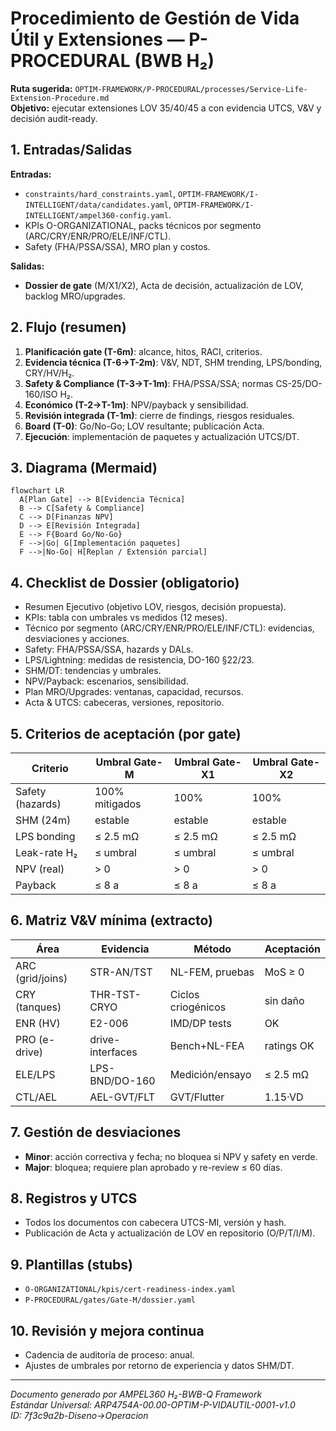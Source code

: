 # Procedimiento de Gestión de Vida Útil y Extensiones — P-PROCEDURAL (BWB H₂)

**Ruta sugerida:** `OPTIM-FRAMEWORK/P-PROCEDURAL/processes/Service-Life-Extension-Procedure.md`  
**Objetivo:** ejecutar extensiones LOV 35/40/45 a con evidencia UTCS, V&V y decisión audit-ready.

## 1. Entradas/Salidas
**Entradas:**  
- `constraints/hard_constraints.yaml`, `OPTIM-FRAMEWORK/I-INTELLIGENT/data/candidates.yaml`, `OPTIM-FRAMEWORK/I-INTELLIGENT/ampel360-config.yaml`.  
- KPIs O-ORGANIZATIONAL, packs técnicos por segmento (ARC/CRY/ENR/PRO/ELE/INF/CTL).  
- Safety (FHA/PSSA/SSA), MRO plan y costos.

**Salidas:**  
- **Dossier de gate** (M/X1/X2), Acta de decisión, actualización de LOV, backlog MRO/upgrades.

## 2. Flujo (resumen)
1) **Planificación gate (T-6m)**: alcance, hitos, RACI, criterios.  
2) **Evidencia técnica (T-6→T-2m)**: V&V, NDT, SHM trending, LPS/bonding, CRY/HV/H₂.  
3) **Safety & Compliance (T-3→T-1m)**: FHA/PSSA/SSA; normas CS-25/DO-160/ISO H₂.  
4) **Económico (T-2→T-1m)**: NPV/payback y sensibilidad.  
5) **Revisión integrada (T-1m)**: cierre de findings, riesgos residuales.  
6) **Board (T-0)**: Go/No-Go; LOV resultante; publicación Acta.  
7) **Ejecución**: implementación de paquetes y actualización UTCS/DT.

## 3. Diagrama (Mermaid)
```mermaid
flowchart LR
  A[Plan Gate] --> B[Evidencia Técnica]
  B --> C[Safety & Compliance]
  C --> D[Finanzas NPV]
  D --> E[Revisión Integrada]
  E --> F{Board Go/No-Go}
  F -->|Go| G[Implementación paquetes]
  F -->|No-Go| H[Replan / Extensión parcial]
```

## 4. Checklist de Dossier (obligatorio)
- Resumen Ejecutivo (objetivo LOV, riesgos, decisión propuesta).
- KPIs: tabla con umbrales vs medidos (12 meses).
- Técnico por segmento (ARC/CRY/ENR/PRO/ELE/INF/CTL): evidencias, desviaciones y acciones.
- Safety: FHA/PSSA/SSA, hazards y DALs.
- LPS/Lightning: medidas de resistencia, DO-160 §22/23.
- SHM/DT: tendencias y umbrales.
- NPV/Payback: escenarios, sensibilidad.
- Plan MRO/Upgrades: ventanas, capacidad, recursos.
- Acta & UTCS: cabeceras, versiones, repositorio.

## 5. Criterios de aceptación (por gate)
| Criterio | Umbral Gate-M | Umbral Gate-X1 | Umbral Gate-X2 |
|---|---|---|---|
| Safety (hazards) | 100% mitigados | 100% | 100% |
| SHM (24m) | estable | estable | estable |
| LPS bonding | ≤ 2.5 mΩ | ≤ 2.5 mΩ | ≤ 2.5 mΩ |
| Leak-rate H₂ | ≤ umbral | ≤ umbral | ≤ umbral |
| NPV (real) | > 0 | > 0 | > 0 |
| Payback | ≤ 8 a | ≤ 8 a | ≤ 8 a |

## 6. Matriz V&V mínima (extracto)
| Área | Evidencia | Método | Aceptación |
|---|---|---|---|
| ARC (grid/joins) | STR-AN/TST | NL-FEM, pruebas | MoS ≥ 0 |
| CRY (tanques) | THR-TST-CRYO | Ciclos criogénicos | sin daño |
| ENR (HV) | E2-006 | IMD/DP tests | OK |
| PRO (e-drive) | drive-interfaces | Bench+NL-FEA | ratings OK |
| ELE/LPS | LPS-BND/DO-160 | Medición/ensayo | ≤ 2.5 mΩ |
| CTL/AEL | AEL-GVT/FLT | GVT/Flutter | 1.15·VD |

## 7. Gestión de desviaciones
- **Minor**: acción correctiva y fecha; no bloquea si NPV y safety en verde.
- **Major**: bloquea; requiere plan aprobado y re-review ≤ 60 días.

## 8. Registros y UTCS
- Todos los documentos con cabecera UTCS-MI, versión y hash.
- Publicación de Acta y actualización de LOV en repositorio (O/P/T/I/M).

## 9. Plantillas (stubs)
- `O-ORGANIZATIONAL/kpis/cert-readiness-index.yaml`
- `P-PROCEDURAL/gates/Gate-M/dossier.yaml`

## 10. Revisión y mejora continua
- Cadencia de auditoría de proceso: anual.
- Ajustes de umbrales por retorno de experiencia y datos SHM/DT.

---
*Documento generado por AMPEL360 H₂-BWB-Q Framework*  
*Estándar Universal: ARP4754A-00.00-OPTIM-P-VIDAUTIL-0001-v1.0*  
*ID: 7f3c9a2b-Diseno→Operacion*